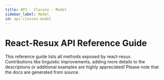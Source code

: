 ```yaml
---
title: API - Classes - Model
sidebar_label: Model
id: api-classes-model
---
```


# React-Resux API Reference Guide

This reference guide lists all methods exposed by react-resux. Contributions like linguistic improvements, adding
more details to the descriptions or additional examples are highly appreciated! Please note that the docs are
generated from source.

